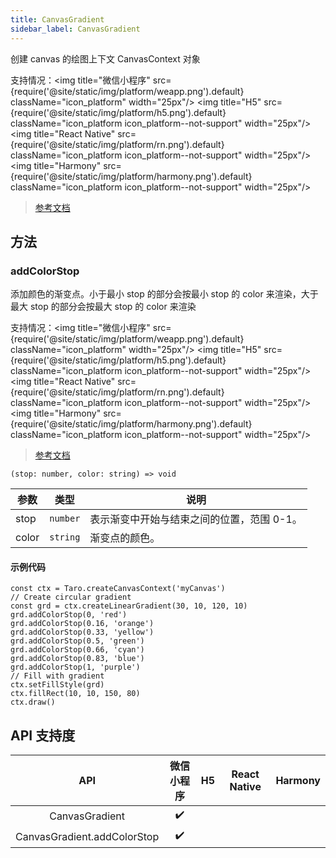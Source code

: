 ```yaml
---
title: CanvasGradient
sidebar_label: CanvasGradient
---
```


创建 canvas 的绘图上下文 CanvasContext 对象

支持情况：<img title="微信小程序" src={require('@site/static/img/platform/weapp.png').default} className="icon_platform" width="25px"/> <img title="H5" src={require('@site/static/img/platform/h5.png').default} className="icon_platform icon_platform--not-support" width="25px"/> <img title="React Native" src={require('@site/static/img/platform/rn.png').default} className="icon_platform icon_platform--not-support" width="25px"/> <img title="Harmony" src={require('@site/static/img/platform/harmony.png').default} className="icon_platform icon_platform--not-support" width="25px"/>

> [参考文档](https://developers.weixin.qq.com/miniprogram/dev/api/canvas/CanvasGradient.html)

## 方法

### addColorStop

添加颜色的渐变点。小于最小 stop 的部分会按最小 stop 的 color 来渲染，大于最大 stop 的部分会按最大 stop 的 color 来渲染

支持情况：<img title="微信小程序" src={require('@site/static/img/platform/weapp.png').default} className="icon_platform" width="25px"/> <img title="H5" src={require('@site/static/img/platform/h5.png').default} className="icon_platform icon_platform--not-support" width="25px"/> <img title="React Native" src={require('@site/static/img/platform/rn.png').default} className="icon_platform icon_platform--not-support" width="25px"/> <img title="Harmony" src={require('@site/static/img/platform/harmony.png').default} className="icon_platform icon_platform--not-support" width="25px"/>

> [参考文档](https://developers.weixin.qq.com/miniprogram/dev/api/canvas/CanvasGradient.addColorStop.html)

```tsx
(stop: number, color: string) => void
```

| 参数 | 类型 | 说明 |
| --- | --- | --- |
| stop | `number` | 表示渐变中开始与结束之间的位置，范围 0-1。 |
| color | `string` | 渐变点的颜色。 |

#### 示例代码

```tsx
const ctx = Taro.createCanvasContext('myCanvas')
// Create circular gradient
const grd = ctx.createLinearGradient(30, 10, 120, 10)
grd.addColorStop(0, 'red')
grd.addColorStop(0.16, 'orange')
grd.addColorStop(0.33, 'yellow')
grd.addColorStop(0.5, 'green')
grd.addColorStop(0.66, 'cyan')
grd.addColorStop(0.83, 'blue')
grd.addColorStop(1, 'purple')
// Fill with gradient
ctx.setFillStyle(grd)
ctx.fillRect(10, 10, 150, 80)
ctx.draw()
```

## API 支持度

| API | 微信小程序 | H5 | React Native | Harmony |
| :---: | :---: | :---: | :---: | :---: |
| CanvasGradient | ✔️ |  |  |  |
| CanvasGradient.addColorStop | ✔️ |  |  |  |
